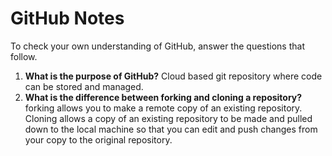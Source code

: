 # GitHub Notes

To check your own understanding of GitHub, answer the questions that follow.

1. **What is the purpose of GitHub?** Cloud based git repository where code can be stored and managed.
1. **What is the difference between forking and cloning a repository?** forking allows you to make a remote copy of an existing repository. Cloning allows a copy of an existing repository to be made and pulled down to the local machine so that you can edit and push changes from your copy to the original repository.